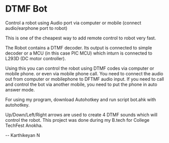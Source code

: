 DTMF Bot
========
 Control a robot using Audio port via computer or mobile (connect audio/earphone port to robot)
 
 This is one of the cheapest way to add remote control to robot very fast. 

The Robot contains a DTMF decoder. Its output is connected to simple decoder or a MCU (in this case PIC MCU) which inturn is connected to L293D (DC motor controller).

Using this you can control the robot using DTMF codes via computer or mobile phone. or even via mobile phone call.
You need to connect the audio out from computer or mobilephone to DFTMF audio input. If you need to call and control the bot via another mobile, you need to put the phone in auto answer mode.

For using my program, download Autohotkey and run script bot.ahk with autohotkey.

Up/Down/Left/Right arrows are used to create 4 DTMF sounds which will control the robot.
This project was done during my B.tech for College TechFest Anokha.

--
Karthikeyan N
